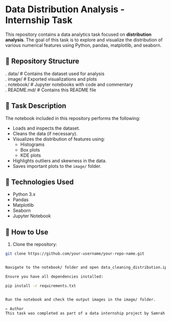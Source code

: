 # Data Distribution Analysis - Internship Task
This repository contains a data analytics task focused on **distribution analysis**. The goal of this task is to explore and visualize the distribution of various numerical features using Python, pandas, matplotlib, and seaborn.

## 📁 Repository Structure

. data/ # Contains the dataset used for analysis                                                                                                                                                                
. image/ # Exported visualizations and plots                                                                                                                                                                       
. notebook/ # Jupyter notebooks with code and commentary                                                                                                                                                            
. README.md/ # Contains this README file                                                                                                                                                                           


## 📘 Task Description

The notebook included in this repository performs the following:

- Loads and inspects the dataset.
- Cleans the data (if necessary).
- Visualizes the distribution of features using:
  - Histograms
  - Box plots
  - KDE plots
- Highlights outliers and skewness in the data.
- Saves important plots to the `image/` folder.

## 🔧 Technologies Used

- Python 3.x
- Pandas
- Matplotlib
- Seaborn
- Jupyter Notebook

## 📂 How to Use

1. Clone the repository:
```bash
git clone https://github.com/your-username/your-repo-name.git


Navigate to the notebook/ folder and open data_cleaning_distribution.ipynb.

Ensure you have all dependencies installed:

pip install -r requirements.txt


Run the notebook and check the output images in the image/ folder.

✍️ Author
This task was completed as part of a data internship project by Samrah Farukh
